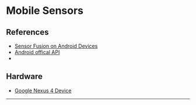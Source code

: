 Mobile Sensors 
==============

## References
- [Sensor Fusion on Android Devices](http://www.youtube.com/watch?v=C7JQ7Rpwn2k)
- [Android offical API](https://source.android.com/devices/sensors/composite_sensors.html#Rotation-vector)
- [](http://www.youtube.com/watch?v=OGdvjvla1Tc)

## Hardware
- [Google Nexus 4 Device](https://support.google.com/nexus/answer/2846875?hl=en&ref_topic=3415470)

- - -



